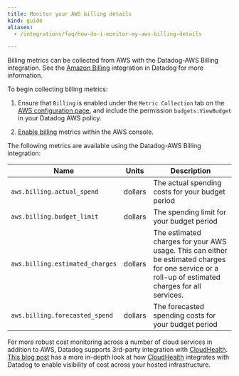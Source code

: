 ```yaml
---
title: Monitor your AWS billing details
kind: guide
aliases:
  - /integrations/faq/how-do-i-monitor-my-aws-billing-details

---
```


Billing metrics can be collected from AWS with the Datadog-AWS Billing integration. See the [Amazon Billing][5] integration in Datadog for more information. 

To begin collecting billing metrics:

1. Ensure that `Billing` is enabled under the `Metric Collection` tab on the [AWS configuration page][1], and include the permission `budgets:ViewBudget` in your Datadog AWS policy.

2. [Enable billing][2] metrics within the AWS console.

The following metrics are available using the Datadog-AWS Billing integration:

| Name                            | Units   | Description                                                                                                                                        |
| -----                           | ------  | ------                                                                                                                                             |
| `aws.billing.actual_spend`      | dollars | The actual spending costs for your budget period                                                                                                   |
| `aws.billing.budget_limit`      | dollars | The spending limit for your budget period                                                                                                          |
| `aws.billing.estimated_charges` | dollars | The estimated charges for your AWS usage. This can either be estimated charges for one service or a roll-up of estimated charges for all services. |
| `aws.billing.forecasted_spend`  | dollars | The forecasted spending costs for your budget period                                                                                               |

For more robust cost monitoring across a number of cloud services in addition to AWS, Datadog supports 3rd-party integration with [CloudHealth][3]. [This blog post][4] has a more in-depth look at how [CloudHealth][3] integrates with Datadog to enable visibility of cost across your hosted infrastructure.

[1]: https://app.datadoghq.com/integrations/amazon-web-services
[2]: http://docs.aws.amazon.com/AmazonCloudWatch/latest/monitoring/monitor_estimated_charges_with_cloudwatch.html#turning_on_billing_metrics
[3]: /integrations/cloudhealth/
[4]: https://www.datadoghq.com/blog/monitor-cloudhealth-assets-datadog
[5]: https://app.datadoghq.com/integrations/amazon-billing
